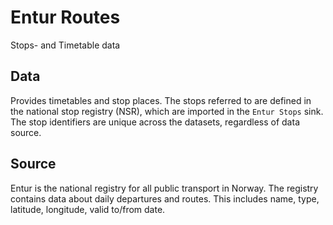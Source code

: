 # Entur Routes

Stops- and Timetable data

## Data

Provides timetables and stop places. The stops referred to are defined in the national stop registry (NSR), which are imported in the `Entur Stops` sink. The stop identifiers are unique across the datasets, regardless of data source.


## Source

Entur is the national registry for all public transport in Norway. The registry contains data about daily departures and routes. This includes name, type, latitude, longitude, valid to/from date.